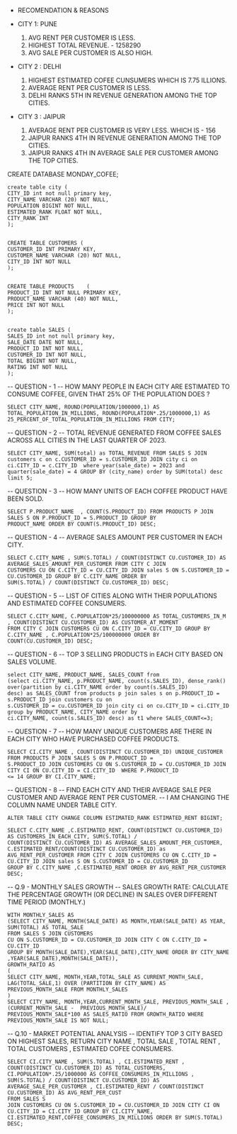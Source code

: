 
- RECOMENDATION & REASONS
- CITY 1: PUNE
  1. AVG RENT PER CUSTOMER IS LESS.
  2. HIGHEST TOTAL REVENUE. - 1258290
  3. AVG SALE PER CUSTOMER IS ALSO HIGH.

- CITY 2 : DELHI
  1. HIGHEST ESTIMATED COFEE CUNSUMERS WHICH IS 7.75 ILLIONS.
  2. AVERAGE RENT PER CUSTOMER IS LESS.
  3. DELHI RANKS 5TH IN REVENUE GENERATION AMONG THE TOP CITIES.
  
- CITY 3 : JAIPUR
  1. AVERAGE RENT PER CUSTOMER IS VERY LESS. WHICH IS - 156
  2. JAIPUR RANKS 4TH IN REVENUE GENERATION AMONG THE TOP CITIES. 
  3. JAIPUR RANKS 4TH IN AVERAGE SALE PER CUSTOMER AMONG THE TOP CITIES.


CREATE DATABASE MONDAY_COFEE;

    create table city (
    CITY_ID int not null primary key,
    CITY_NAME VARCHAR (20) NOT NULL,
    POPULATION BIGINT NOT NULL,
    ESTIMATED_RANK FLOAT NOT NULL,
    CITY_RANK INT 
    );


    CREATE TABLE CUSTOMERS (
    CUSTOMER_ID INT PRIMARY KEY,
    CUSTOMER_NAME VARCHAR (20) NOT NULL,
    CITY_ID INT NOT NULL
    );
 
 
    CREATE TABLE PRODUCTS	 (
    PRODUCT_ID INT NOT NULL PRIMARY KEY,
    PRODUCT_NAME VARCHAR (40) NOT NULL,
    PRICE INT NOT NULL
    );


    create table SALES (
    SALES_ID int not null primary key,
    SALE_DATE DATE NOT NULL,
    PRODUCT_ID INT NOT NULL,
    CUSTOMER_ID INT NOT NULL,
    TOTAL BIGINT NOT NULL,
    RATING INT NOT NULL 
    );


-- QUESTION - 1 
-- HOW MANY PEOPLE IN EACH CITY ARE ESTIMATED TO CONSUME COFFEE, GIVEN THAT 25% OF THE POPULATION DOES ? 


    SELECT CITY_NAME, ROUND(POPULATION/1000000,1) AS TOTAL_POPULATION_IN_MILLIONS, ROUND(POPULATION*.25/1000000,1) AS 
    25_PERCENT_OF_TOTAL_POPULATION_IN_MILLIONS FROM CITY;


-- QUESTION - 2
-- TOTAL REVENUE GENERATED FROM COFFEE SALES ACROSS ALL CITIES IN THE LAST QUARTER OF 2023. 

    SELECT CITY_NAME, SUM(total) as TOTAL_REVENUE FROM SALES S JOIN customers c on c.CUSTOMER_ID = s.CUSTOMER_ID JOIN city ci on 
    ci.CITY_ID = c.CITY_ID  where year(sale_date) = 2023 and quarter(sale_date) = 4 GROUP BY (city_name) order by SUM(total) desc 
    limit 5;


-- QUESTION - 3
-- HOW MANY UNITS OF EACH COFFEE PRODUCT HAVE BEEN SOLD.

    SELECT P.PRODUCT_NAME  , COUNT(S.PRODUCT_ID) FROM PRODUCTS P JOIN SALES S ON P.PRODUCT_ID = S.PRODUCT_ID GROUP BY 
    PRODUCT_NAME ORDER BY COUNT(S.PRODUCT_ID) DESC;   


-- QUESTION - 4
-- AVERAGE SALES AMOUNT PER CUSTOMER IN EACH CITY.

    SELECT C.CITY_NAME , SUM(S.TOTAL) / COUNT(DISTINCT CU.CUSTOMER_ID) AS AVERAGE_SALES_AMOUNT_PER_CUSTOMER FROM CITY C JOIN 
    CUSTOMERS CU ON C.CITY_ID = CU.CITY_ID JOIN sales S ON S.CUSTOMER_ID = CU.CUSTOMER_ID GROUP BY C.CITY_NAME ORDER BY 
    SUM(S.TOTAL) / COUNT(DISTINCT CU.CUSTOMER_ID) DESC;


-- QUESTION - 5
-- LIST OF CITIES ALONG WITH THEIR POPULATIONS 	AND ESTIMATED COFFEE CONSUMERS.

    SELECT C.CITY_NAME, C.POPULATION*25/100000000 AS TOTAL_CUSTOMERS_IN_M , COUNT(DISTINCT CU.CUSTOMER_ID) AS CUSTOMER_AT_MOMENT 
    FROM CITY C JOIN CUSTOMERS CU ON C.CITY_ID = CU.CITY_ID GROUP BY C.CITY_NAME , C.POPULATION*25/100000000 ORDER BY 
    COUNT(CU.CUSTOMER_ID) DESC; 


-- QUESTION - 6
-- TOP 3 SELLING PRODUCTS in EACH CITY BASED ON SALES VOLUME.

    select CITY_NAME, PRODUCT_NAME, SALES_COUNT from 
    (select ci.CITY_NAME, p.PRODUCT_NAME, count(s.SALES_ID), dense_rank() over(partition by ci.CITY_NAME order by count(s.SALES_ID) 
    desc) as SALES_COUNT from products p join sales s on p.PRODUCT_ID = s.PRODUCT_ID join customers cu on 
    s.CUSTOMER_ID = cu.CUSTOMER_ID join city ci on cu.CITY_ID = ci.CITY_ID group by PRODUCT_NAME, CITY_NAME order by 
    ci.CITY_NAME, count(s.SALES_ID) desc) as t1 where SALES_COUNT<=3;    
 
 
-- QUESTION - 7
-- HOW MANY UNIQUE CUSTOMERS ARE THERE IN EACH CITY WHO HAVE PURCHASED COFFEE PRODUCTS.   

    SELECT CI.CITY_NAME , COUNT(DISTINCT CU.CUSTOMER_ID) UNIQUE_CUSTOMER FROM PRODUCTS P JOIN SALES S ON P.PRODUCT_ID = 
    S.PRODUCT_ID JOIN CUSTOMERS CU ON S.CUSTOMER_ID = CU.CUSTOMER_ID JOIN CITY CI ON CU.CITY_ID = CI.CITY_ID  WHERE P.PRODUCT_ID 
    <= 14 GROUP BY CI.CITY_NAME; 


-- QUESTION - 8
-- FIND EACH CITY AND THEIR AVERAGE SALE PER CUSTOMER AND AVERAGE RENT PER CUSTOMER. 
-- I AM CHANGING THE COLUMN NAME UNDER TABLE CITY. 

    ALTER TABLE CITY CHANGE COLUMN ESTIMATED_RANK ESTIMATED_RENT BIGINT;

    SELECT C.CITY_NAME ,C.ESTIMATED_RENT, COUNT(DISTINCT CU.CUSTOMER_ID) AS CUSTOMERS_IN_EACH_CITY, SUM(S.TOTAL) / 
    COUNT(DISTINCT CU.CUSTOMER_ID) AS AVERAGE_SALES_AMOUNT_PER_CUSTOMER, C.ESTIMATED_RENT/COUNT(DISTINCT CU.CUSTOMER_ID) as
    AVG_RENT_PER_CUSTOMER FROM CITY C JOIN CUSTOMERS CU ON C.CITY_ID = CU.CITY_ID JOIN sales S ON S.CUSTOMER_ID = CU.CUSTOMER_ID 
    GROUP BY C.CITY_NAME ,C.ESTIMATED_RENT ORDER BY AVG_RENT_PER_CUSTOMER DESC;


-- Q.9 - MONTHLY SALES GROWTH
-- SALES GROWTH RATE: CALCULATE THE PERCENTAGE GROWTH (OR DECLINE) IN SALES OVER DIFFERENT TIME PERIOD (MONTHLY.)

    WITH MONTHLY_SALES AS
    (SELECT CITY_NAME, MONTH(SALE_DATE) AS MONTH,YEAR(SALE_DATE) AS YEAR, SUM(TOTAL) AS TOTAL_SALE
    FROM SALES S JOIN CUSTOMERS
    CU ON S.CUSTOMER_ID = CU.CUSTOMER_ID JOIN CITY C ON C.CITY_ID = CU.CITY_ID
    GROUP BY MONTH(SALE_DATE),YEAR(SALE_DATE),CITY_NAME ORDER BY CITY_NAME ,YEAR(SALE_DATE),MONTH(SALE_DATE)),
    GROWTH_RATIO AS
    (
    SELECT CITY_NAME, MONTH,YEAR,TOTAL_SALE AS CURRENT_MONTH_SALE, LAG(TOTAL_SALE,1) OVER (PARTITION BY CITY_NAME) AS 
    PREVIOUS_MONTH_SALE FROM MONTHLY_SALES
    )
    SELECT CITY_NAME, MONTH,YEAR,CURRENT_MONTH_SALE, PREVIOUS_MONTH_SALE , (CURRENT_MONTH_SALE -  PREVIOUS_MONTH_SALE)/
    PREVIOUS_MONTH_SALE*100 AS SALES_RATIO FROM GROWTH_RATIO WHERE PREVIOUS_MONTH_SALE IS NOT NULL;


-- Q.10 - MARKET POTENTIAL ANALYSIS
-- IDENTIFY TOP 3 CITY BASED ON HIGHEST SALES, RETURN CITY NAME , TOTAL SALE , TOTAL RENT , TOTAL CUSTOMERS , ESTIMATED COFEE CONSUMERS. 

    SELECT CI.CITY_NAME , SUM(S.TOTAL) , CI.ESTIMATED_RENT , COUNT(DISTINCT CU.CUSTOMER_ID) AS TOTAL_CUSTOMERS,
    CI.POPULATION*.25/1000000 AS COFFEE_CONSUMERS_IN_MILLIONS , SUM(S.TOTAL) / COUNT(DISTINCT CU.CUSTOMER_ID) AS 
    AVERAGE_SALE_PER_CUSTOMER , CI.ESTIMATED_RENT / COUNT(DISTINCT CU.CUSTOMER_ID) AS AVG_RENT_PER_CUST
    FROM SALES S 
    JOIN CUSTOMERS CU ON S.CUSTOMER_ID = CU.CUSTOMER_ID JOIN CITY CI ON CU.CITY_ID = CI.CITY_ID GROUP BY CI.CITY_NAME,
    CI.ESTIMATED_RENT,COFFEE_CONSUMERS_IN_MILLIONS ORDER BY SUM(S.TOTAL) DESC; 


 
